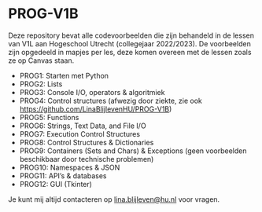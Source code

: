 # PROG-V1B
Deze repository bevat alle codevoorbeelden die zijn behandeld in de lessen van V1L aan Hogeschool Utrecht (collegejaar 2022/2023). De voorbeelden zijn opgedeeld in mapjes per les, deze komen overeen met de lessen zoals ze op Canvas staan.

* PROG1: Starten met Python
* PROG2: Lists
* PROG3: Console I/O, operators & algoritmiek
* PROG4: Control structures (afwezig door ziekte, zie ook https://github.com/LinaBlijlevenHU/PROG-V1B)
* PROG5: Functions
* PROG6: Strings, Text Data, and File I/O
* PROG7: Execution Control Structures
* PROG8: Control Structures & Dictionaries
* PROG9: Containers (Sets and Chars) & Exceptions (geen voorbeelden beschikbaar door technische problemen)
* PROG10: Namespaces & JSON
* PROG11: API’s & databases
* PROG12: GUI (Tkinter)

Je kunt mij altijd contacteren op lina.blijleven@hu.nl voor vragen.
